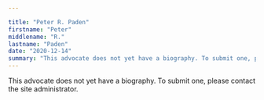 ```yaml
---

title: "Peter R. Paden"
firstname: "Peter"
middlename: "R."
lastname: "Paden"
date: "2020-12-14"
summary: "This advocate does not yet have a biography. To submit one, please contact the site administrator."
---
```

This advocate does not yet have a biography. To submit one, please contact the site administrator.

